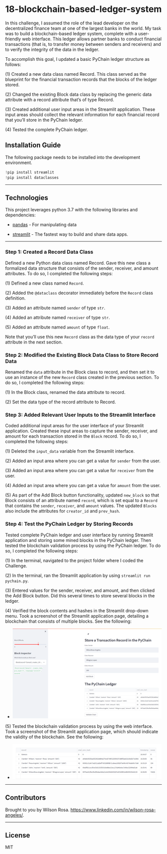 # 18-blockchain-based-ledger-system

In this challenge, I assumed the role of the lead developer on the decentralized finance team at one of the largest banks in the world. My task was to build a blockchain-based ledger system, complete with a user-friendly web interface. This ledger allows partner banks to conduct financial transactions (that is, to transfer money between senders and receivers) and to verify the integrity of the data in the ledger.

To accomplish this goal, I updated a basic PyChain ledger structure as follows:

(1) Created a new data class named Record. This class served as the blueprint for the financial transaction records that the blocks of the ledger stored.

(2) Changed the existing Block data class by replacing the generic data attribute with a record attribute that’s of type Record.

(3) Created additional user input areas in the Streamlit application. These input areas should collect the relevant information for each financial record that you’ll store in the PyChain ledger.

(4) Tested the complete PyChain ledger.

## Installation Guide

The following package needs to be installed into the development environment.

```python
!pip install streamlit
!pip install dataclasses
```
---

## Technologies

This project leverages python 3.7 with the following libraries and dependencies:

* [pandas](https://github.com/pandas-dev/pandas) - For manipulating data

* [streamlit](https://github.com/streamlit/streamlit) - The fastest way to build and share data apps.

---

### **Step 1: Created a Record Data Class**

Defined a new Python data class named Record. Gave this new class a formalized data structure that consists of the sender, receiver, and amount attributes. To do so, I completed the following steps:

(1) Defined a new class named `Record`.

(2) Added the `@dataclass` decorator immediately before the `Record` class definition.

(3) Added an attribute named `sender` of type `str`.

(4) Added an attribute named `receiver` of type `str`.

(5) Added an attribute named `amount` of type `float`.

Note that you’ll use this new `Record` class as the data type of your `record` attribute in the next section.

### **Step 2: Modified the Existing Block Data Class to Store Record Data**

Renamed the `data` attribute in the Block class to record, and then set it to use an instance of the new `Record` class created in the previous section. To do so, I completed the following steps:

(1) In the Block class, renamed the data attribute to record.

(2) Set the data type of the record attribute to Record.
    
### **Step 3: Added Relevant User Inputs to the Streamlit Interface**

Coded additional input areas for the user interface of your Streamlit application. Created these input areas to capture the sender, receiver, and amount for each transaction stored in the `Block` record. To do so, I completed the following steps:

(1) Deleted the `input_data` variable from the Streamlit interface.

(2) Added an input area where you can get a value for `sender` from the user.

(3) Added an input area where you can get a value for `receiver` from the user.

(4) Added an input area where you can get a value for `amount` from the user.

(5) As part of the Add Block button functionality, updated `new_block` so that Block consists of an attribute named `record`, which is set equal to a `Record` that contains the `sender`, `receiver`, and `amount` values. The updated `Blocks` also include the attributes for `creator_id` and `prev_hash`.

### **Step 4: Test the PyChain Ledger by Storing Records**

Tested complete PyChain ledger and user interface by running Streamlit application and storing some mined blocks in the PyChain ledger. Then tested the blockchain validation process by using the PyChain ledger. To do so, I completed the following steps:

(1) In the terminal, navigated to the project folder where I coded the Challenge.

(2) In the terminal, ran the Streamlit application by using `streamlit run pychain.py`.

(3) Entered values for the sender, receiver, and amount, and then clicked the Add Block button. Did this several times to store several blocks in the ledger.

(4) Verified the block contents and hashes in the Streamlit drop-down menu. Took a screenshot of the Streamlit application page, detailing a blockchain that consists of multiple blocks. See the following:

* ![pychain](pychain.png) 

(5) Tested the blockchain validation process by using the web interface. Took a screenshot of the Streamlit application page, which should indicate the validity of the blockchain. See the following:

* ![pychain_2](pychain_2.png) 

---
## Contributors

Brought to you by Wilson Rosa. https://www.linkedin.com/in/wilson-rosa-angeles/.

---
## License

MIT